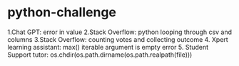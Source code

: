 # python-challenge
1.Chat GPT: error in value
2.Stack Overflow: python looping through csv and columns
3.Stack Overflow: counting votes and collecting outcome
4. Xpert learning assistant: max() iterable argument is empty error
5. Student Support tutor: os.chdir(os.path.dirname(os.path.realpath(file)))
